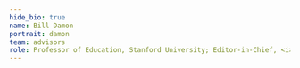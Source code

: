 ```yaml
---
hide_bio: true
name: Bill Damon
portrait: damon
team: advisors
role: Professor of Education, Stanford University; Editor-in-Chief, <i>The Handbook of Child Psychology</i>
---
```


